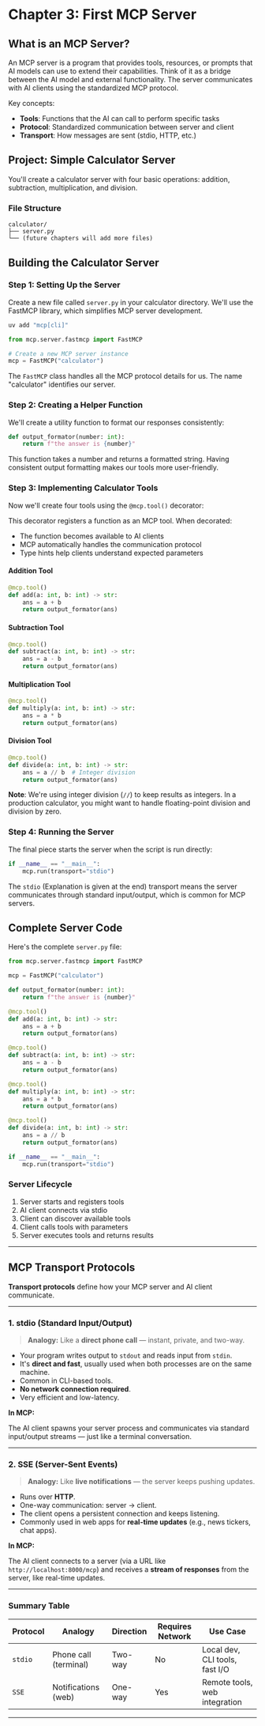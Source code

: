 # Chapter 3: First MCP Server

## What is an MCP Server?

An MCP server is a program that provides tools, resources, or prompts that AI models can use to extend their capabilities. Think of it as a bridge between the AI model and external functionality. The server communicates with AI clients using the standardized MCP protocol.

Key concepts:
- **Tools**: Functions that the AI can call to perform specific tasks
- **Protocol**: Standardized communication between server and client
- **Transport**: How messages are sent (stdio, HTTP, etc.)

## Project: Simple Calculator Server

You'll create a calculator server with four basic operations: addition, subtraction, multiplication, and division.

### File Structure
```
calculator/
├── server.py
└── (future chapters will add more files)
```

## Building the Calculator Server

### Step 1: Setting Up the Server

Create a new file called `server.py` in your calculator directory. We'll use the FastMCP library, which simplifies MCP server development.

```bash
uv add "mcp[cli]"
```

```python
from mcp.server.fastmcp import FastMCP

# Create a new MCP server instance
mcp = FastMCP("calculator")
```

The `FastMCP` class handles all the MCP protocol details for us. The name "calculator" identifies our server.

### Step 2: Creating a Helper Function

We'll create a utility function to format our responses consistently:

```python
def output_formator(number: int):
    return f"the answer is {number}"
```

This function takes a number and returns a formatted string. Having consistent output formatting makes our tools more user-friendly.

### Step 3: Implementing Calculator Tools

Now we'll create four tools using the `@mcp.tool()` decorator:

This decorator registers a function as an MCP tool. When decorated:
- The function becomes available to AI clients
- MCP automatically handles the communication protocol
- Type hints help clients understand expected parameters

#### Addition Tool
```python
@mcp.tool()
def add(a: int, b: int) -> str:
    ans = a + b
    return output_formator(ans)
```

#### Subtraction Tool
```python
@mcp.tool()
def subtract(a: int, b: int) -> str:
    ans = a - b
    return output_formator(ans)
```

#### Multiplication Tool
```python
@mcp.tool()
def multiply(a: int, b: int) -> str:
    ans = a * b
    return output_formator(ans)
```

#### Division Tool
```python
@mcp.tool()
def divide(a: int, b: int) -> str:
    ans = a // b  # Integer division
    return output_formator(ans)
```

**Note**: We're using integer division (`//`) to keep results as integers. In a production calculator, you might want to handle floating-point division and division by zero.

### Step 4: Running the Server

The final piece starts the server when the script is run directly:

```python
if __name__ == "__main__":
    mcp.run(transport="stdio")
```

The `stdio` (Explanation is given at the end) transport means the server communicates through standard input/output, which is common for MCP servers.

## Complete Server Code

Here's the complete `server.py` file:

```python
from mcp.server.fastmcp import FastMCP

mcp = FastMCP("calculator")

def output_formator(number: int):
    return f"the answer is {number}"

@mcp.tool()
def add(a: int, b: int) -> str:
    ans = a + b
    return output_formator(ans)

@mcp.tool()
def subtract(a: int, b: int) -> str:
    ans = a - b
    return output_formator(ans)

@mcp.tool()
def multiply(a: int, b: int) -> str:
    ans = a * b
    return output_formator(ans)

@mcp.tool()
def divide(a: int, b: int) -> str:
    ans = a // b
    return output_formator(ans)

if __name__ == "__main__":
    mcp.run(transport="stdio")
```

### Server Lifecycle
1. Server starts and registers tools
2. AI client connects via stdio
3. Client can discover available tools
4. Client calls tools with parameters
5. Server executes tools and returns results

---

## MCP Transport Protocols

**Transport protocols** define how your MCP server and AI client communicate.

---

### 1. stdio (Standard Input/Output)

> **Analogy:** Like a **direct phone call** — instant, private, and two-way.

* Your program writes output to `stdout` and reads input from `stdin`.
* It's **direct and fast**, usually used when both processes are on the same machine.
* Common in CLI-based tools.
* **No network connection required**.
* Very efficient and low-latency.

**In MCP:**

The AI client spawns your server process and communicates via standard input/output streams — just like a terminal conversation.

---

### 2. SSE (Server-Sent Events)

> **Analogy:** Like **live notifications** — the server keeps pushing updates.

* Runs over **HTTP**.
* One-way communication: server → client.
* The client opens a persistent connection and keeps listening.
* Commonly used in web apps for **real-time updates** (e.g., news tickers, chat apps).

**In MCP:**

The AI client connects to a server (via a URL like `http://localhost:8000/mcp`) and receives a **stream of responses** from the server, like real-time updates.

---

### Summary Table

| Protocol | Analogy               | Direction | Requires Network | Use Case                       |
| -------- | --------------------- | --------- | ---------------- | ------------------------------ |
| `stdio`  | Phone call (terminal) | Two-way   | No             | Local dev, CLI tools, fast I/O |
| `SSE`    | Notifications (web)   | One-way   | Yes            | Remote tools, web integration  |

---
